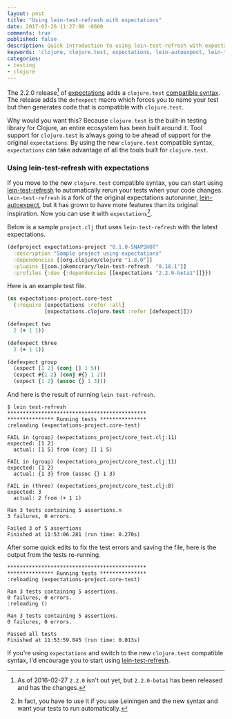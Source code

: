 ```yaml
---
layout: post
title: "Using lein-test-refresh with expectations"
date: 2017-02-26 11:27:00 -0600
comments: true
published: false
description: Quick introduction to using lein-test-refresh with expectations.
keywords: 'clojure, clojure.test, expectations, lein-autoexpect, lein-test-refresh, autoexpect, test-refresh'
categories: 
- testing
- clojure
---
```


The 2.2.0 release[^1]
of
[expectations](https://github.com/clojure-expectations/expectations/blob/master/CHANGELOG.md#changes-in-version-220) adds
a
`clojure.test`
[compatible syntax](https://clojure-expectations.github.io/clojure-test.html). The release
adds the `defexpect` macro which forces you to name your test but then
generates code that is compatible with `clojure.test`.

Why would you want this? Because `clojure.test` is the built-in
testing library for Clojure, an entire ecosystem has been built around
it. Tool support for `clojure.test` is always going to be ahead of
support for the original `expectations`. By using the new
`clojure.test` compatible syntax, `expectations` can take
advantage of all the tools built for `clojure.test`.

### Using lein-test-refresh with expectations

If you move to the new `clojure.test` compatible syntax, you can start
using
[lein-test-refresh](https://github.com/jakemcc/lein-test-refresh) to
automatically rerun your tests when your code
changes. `lein-test-refresh` is a fork of the original expectations autorunner, [lein-autoexpect](https://github.com/clojure-expectations/lein-autoexpect), but it has grown to have more features than its original inspiration. Now you can use it with `expectations`[^2].

Below is a sample `project.clj` that uses `lein-test-refresh` with the latest expectations.

```clojure
(defproject expectations-project "0.1.0-SNAPSHOT"
  :description "Sample project using expectations"
  :dependencies [[org.clojure/clojure "1.8.0"]]
  :plugins [[com.jakemccrary/lein-test-refresh  "0.18.1"]]
  :profiles {:dev {:dependencies [[expectations "2.2.0-beta1"]]}})
```

Here is an example test file.

```clojure
(ns expectations-project.core-test
  (:require [expectations :refer :all]
            [expectations.clojure.test :refer [defexpect]]))

(defexpect two
  2 (+ 1 1))

(defexpect three
  3 (+ 1 1))

(defexpect group
  (expect [1 2] (conj [] 1 5))
  (expect #{1 2} (conj #{} 1 2))
  (expect {1 2} (assoc {} 1 3)))
```

And here is the result of running `lein test-refresh`.

```
$ lein test-refresh
*********************************************
*************** Running tests ***************
:reloading (expectations-project.core-test)

FAIL in (group) (expectations_project/core_test.clj:11)
expected: [1 2]
  actual: [1 5] from (conj [] 1 5)

FAIL in (group) (expectations_project/core_test.clj:11)
expected: {1 2}
  actual: {1 3} from (assoc {} 1 3)

FAIL in (three) (expectations_project/core_test.clj:8)
expected: 3
  actual: 2 from (+ 1 1)

Ran 3 tests containing 5 assertions.n
3 failures, 0 errors.

Failed 3 of 5 assertions
Finished at 11:53:06.281 (run time: 0.270s)
```

After some quick edits to fix the test errors and saving the file, here is the output from the tests re-running.

```
*********************************************
*************** Running tests ***************
:reloading (expectations-project.core-test)

Ran 3 tests containing 5 assertions.
0 failures, 0 errors.
:reloading ()

Ran 3 tests containing 5 assertions.
0 failures, 0 errors.

Passed all tests
Finished at 11:53:59.045 (run time: 0.013s)
```

If you're using `expectations` and switch to the new
`clojure.test` compatible syntax, I'd encourage you to start
using
[lein-test-refresh](https://github.com/jakemcc/lein-test-refresh).


[^1]: As of 2016-02-27 `2.2.0` isn't out yet, but `2.2.0-beta1` has been released and has the changes.

[^2]: In fact, you have to use it if you use Leiningen and the new syntax and want your tests to run automatically.
